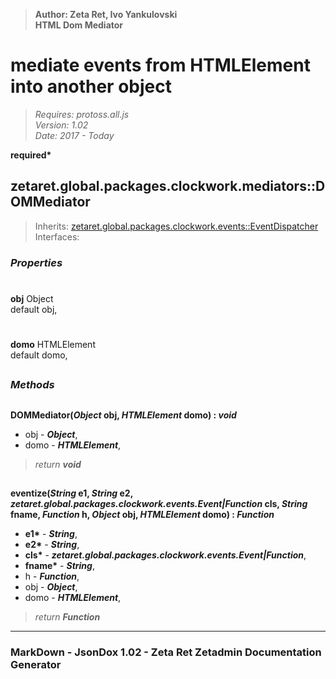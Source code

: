 > __Author: Zeta Ret, Ivo Yankulovski__  
> __HTML Dom Mediator__  
# mediate events from HTMLElement into another object  
> *Requires: protoss.all.js*  
> *Version: 1.02*  
> *Date: 2017 - Today*  

__required*__

## zetaret.global.packages.clockwork.mediators::DOMMediator  
> Inherits: [zetaret.global.packages.clockwork.events::EventDispatcher](../events/EventDispatcher.md)  
> Interfaces:   

### *Properties*  

#  
__obj__ Object  
default obj,   

#  
__domo__ HTMLElement  
default domo,   


##  
### *Methods*  

##  
__DOMMediator(*Object* obj, *HTMLElement* domo) : *void*__  
  
- obj - __*Object*__,   
- domo - __*HTMLElement*__,   
> *return __void__*  

##  
__eventize(*String* e1, *String* e2, *zetaret.global.packages.clockwork.events.Event|Function* cls, *String* fname, *Function* h, *Object* obj, *HTMLElement* domo) : *Function*__  
  
- __e1*__ - __*String*__,   
- __e2*__ - __*String*__,   
- __cls*__ - __*zetaret.global.packages.clockwork.events.Event|Function*__,   
- __fname*__ - __*String*__,   
- h - __*Function*__,   
- obj - __*Object*__,   
- domo - __*HTMLElement*__,   
> *return __Function__*  

---  
### MarkDown - JsonDox 1.02 - Zeta Ret Zetadmin Documentation Generator

